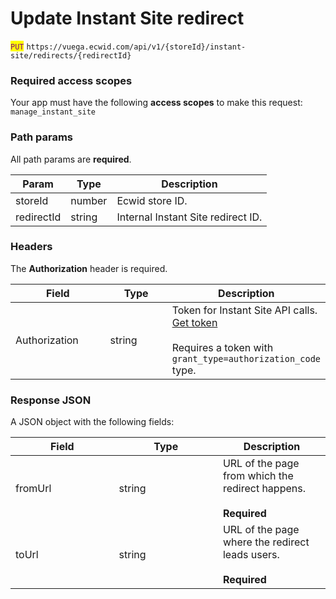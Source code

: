 # Update Instant Site redirect

<mark style="color:purple;">`PUT`</mark> `https://vuega.ecwid.com/api/v1/{storeId}/instant-site/redirects/{redirectId}`

### Required access scopes

Your app must have the following **access scopes** to make this request: `manage_instant_site`

### Path params

All path params are **required**.

| Param      | Type   | Description                        |
| ---------- | ------ | ---------------------------------- |
| storeId    | number | Ecwid store ID.                    |
| redirectId | string | Internal Instant Site redirect ID. |

### Headers

The **Authorization** header is required.

<table><thead><tr><th width="138.484375">Field</th><th width="86.42578125">Type</th><th>Description</th></tr></thead><tbody><tr><td>Authorization</td><td>string</td><td>Token for Instant Site API calls. <a href="../get-instant-site-api-token-apiv1.md">Get token</a><br><br>Requires a token with <code>grant_type=authorization_code</code> type.</td></tr></tbody></table>

### Response JSON

A JSON object with the following fields:

<table><thead><tr><th width="149.6171875">Field</th><th width="150.29296875">Type</th><th>Description</th></tr></thead><tbody><tr><td>fromUrl</td><td>string</td><td>URL of the page from which the redirect happens.<br><br><strong>Required</strong></td></tr><tr><td>toUrl</td><td>string</td><td>URL of the page where the redirect leads users.<br><br><strong>Required</strong></td></tr></tbody></table>
